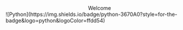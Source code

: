 <center>Welcome</center>
![Python](https://img.shields.io/badge/python-3670A0?style=for-the-badge&logo=python&logoColor=ffdd54)

